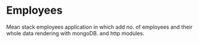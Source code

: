# Employees
Mean stack employees application in which add no. of employees and their whole data rendering with mongoDB. and http modules.
